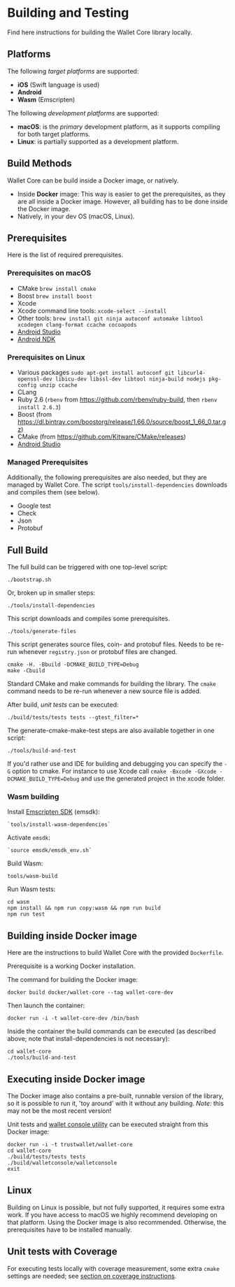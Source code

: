 # Building and Testing

Find here instructions for building the Wallet Core library locally.

## Platforms

The following *target platforms* are supported:

* **iOS** (Swift language is used)
* **Android**
* **Wasm** (Emscripten)

The following *development platforms* are supported:

* **macOS**: is the *primary* development platform, as it supports compiling for both target platforms.
* **Linux**: is partially supported as a development platform.

## Build Methods

Wallet Core can be build inside a Docker image, or natively.

* Inside **Docker** image:  This way is easier to get the prerequisites, as they are all inside a Docker image. However, all building has to be done inside the Docker image.
* Natively, in your dev OS (macOS, Linux).

## Prerequisites

Here is the list of required prerequisites.

### Prerequisites on macOS

* CMake `brew install cmake`
* Boost `brew install boost`
* Xcode
* Xcode command line tools: `xcode-select --install`
* Other tools: `brew install git ninja autoconf automake libtool xcodegen clang-format ccache cocoapods`
* [Android Studio](https://developer.android.com/studio/index.html)
* [Android NDK](https://developer.android.com/ndk/guides/)

### Prerequisites on Linux

* Various packages `sudo apt-get install autoconf git libcurl4-openssl-dev libicu-dev libssl-dev libtool ninja-build nodejs pkg-config unzip ccache`
* CLang
* Ruby 2.6 (`rbenv` from https://github.com/rbenv/ruby-build, then `rbenv install 2.6.3`)
* Boost (from https://dl.bintray.com/boostorg/release/1.66.0/source/boost_1_66_0.tar.gz)
* CMake (from https://github.com/Kitware/CMake/releases)
* [Android Studio](https://developer.android.com/studio/index.html)

### Managed Prerequisites

Additionally, the following prerequisites are also needed, but they are managed by Wallet Core.  The script `tools/install-dependencies` downloads and compiles them (see below).

* Google test
* Check
* Json
* Protobuf

## Full Build

The full build can be triggered with one top-level script:

```shell
./bootstrap.sh
```

Or, broken up in smaller steps:

```shell
./tools/install-dependencies
```

This script downloads and compiles some prerequisites.

```shell
./tools/generate-files
```

This script generates source files, coin- and protobuf files.  Needs to be re-run whenever `registry.json` or protobuf files are changed.

```shell
cmake -H. -Bbuild -DCMAKE_BUILD_TYPE=Debug
make -Cbuild
```

Standard CMake and make commands for building the library.  The `cmake` command needs to be re-run whenever a new source file is added.

After build, *unit tests* can be executed:

```shell
./build/tests/tests tests --gtest_filter=*
```

The generate-cmake-make-test steps are also available together in one script:

```shell
./tools/build-and-test
```

If you'd rather use and IDE for building and debugging you can specify the `-G` option to cmake. For instance to use Xcode call `cmake -Bxcode -GXcode -DCMAKE_BUILD_TYPE=Debug` and use the generated project in the xcode folder.

### Wasm building

Install [Emscripten SDK](https://emscripten.org/docs/introducing_emscripten/about_emscripten.html) (emsdk):

```shell
`tools/install-wasm-dependencies`
```

Activate `emsdk`:

```shell
`source emsdk/emsdk_env.sh`
```

Build Wasm:

```shell
tools/wasm-build
```

Run Wasm tests:
```shell
cd wasm
npm install && npm run copy:wasm && npm run build
npm run test
```

## Building inside Docker image

Here are the instructions to build Wallet Core with the provided `Dockerfile`.

Prerequisite is a working Docker installation.

The command for building the Docker image:

```shell
docker build docker/wallet-core --tag wallet-core-dev
```

Then launch the container:

```shell
docker run -i -t wallet-core-dev /bin/bash
```

Inside the container the build commands can be executed (as described above; note that install-dependencies is not necessary):

```shell
cd wallet-core
./tools/build-and-test
```

## Executing inside Docker image

The Docker image also contains a pre-built, runnable version of the library, so it is possible to run it, 'toy around' with it without any building.
*Note:* this may not be the most recent version!

Unit tests and [wallet console utility](walletconsole.md) can be executed straight from this Docker image:

```shell
docker run -i -t trustwallet/wallet-core
cd wallet-core
./build/tests/tests tests
./build/walletconsole/walletconsole
exit
```

## Linux

Building on Linux is possible, but not fully supported, it requires some extra work. If you have access to macOS we highly recommend developing on that platform.  Using the Docker image is also recommended.
Otherwise, the prerequisites have to be installed manually.

## Unit tests with Coverage

For executing tests locally with coverage measurement, some extra `cmake` settings are needed;
see [section on coverage instructions](coverage.md).
